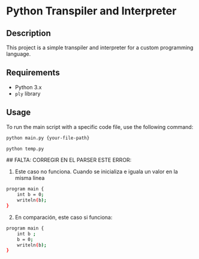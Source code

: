 # Python Transpiler and Interpreter

## Description
This project is a simple transpiler and interpreter for a custom programming language.

## Requirements
- Python 3.x
- `ply` library

## Usage
To run the main script with a specific code file, use the following command:

```bash
python main.py {your-file-path}
```
```bash
python temp.py
```


## FALTA: CORREGIR EN EL PARSER ESTE ERROR: 

1) Este caso no funciona. Cuando se inicializa e iguala un valor en la misma linea 
```bash
program main {
    int b = 0;
    writeln(b);
}
```

2) En comparación, este caso si funciona: 
```bash
program main {
    int b ;
    b = 0;
    writeln(b);
}